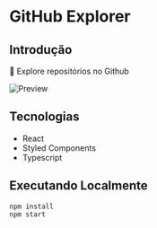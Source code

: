# GitHub Explorer

## Introdução

🔎 Explore repositórios no Github

![Preview](https://i.imgur.com/V8w4PAG.png)

## Tecnologias

* React  
* Styled Components  
* Typescript

## Executando Localmente

```
npm install
npm start
```
